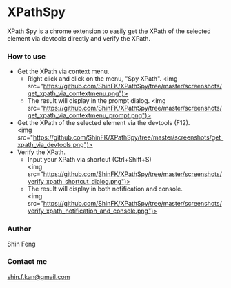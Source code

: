 XPathSpy
========

XPath Spy is a chrome extension to easily get the XPath of the selected element via devtools directly and verify the XPath.

### How to use
* Get the XPath via context menu.<br />
	* Right click and click on the menu, "Spy XPath".
	<img src="https://github.com/ShinFK/XPathSpy/tree/master/screenshots/get_xpath_via_contextmenu.png")></img><br />
	* The result will display in the prompt dialog.
	<img src="https://github.com/ShinFK/XPathSpy/tree/master/screenshots/get_xpath_via_contextmenu_prompt.png")></img><br />
* Get the XPath of the selected element via the devtools (F12).<br />
<img src="https://github.com/ShinFK/XPathSpy/tree/master/screenshots/get_xpath_via_devtools.png")></img><br />
* Verify the XPath.<br />
	* Input your XPath via shortcut (Ctrl+Shift+S)<br />
	<img src="https://github.com/ShinFK/XPathSpy/tree/master/screenshots/verify_xpath_shortcut_dialog.png")></img>
	* The result will display in both nofification and console.<br />
	<img src="https://github.com/ShinFK/XPathSpy/tree/master/screenshots/verify_xpath_notification_and_console.png")></img>


### Author
Shin Feng

### Contact me
<a href="Mailto:shin.f.kan@gmail.com">shin.f.kan@gmail.com</a>
